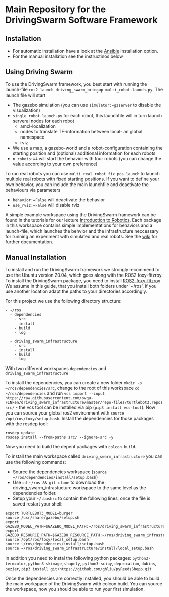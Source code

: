 # Main Repository for the DrivingSwarm Software Framework

## Installation

- For automatic installation have a look at the [Ansible](https://github.com/ovgu-FINken/driving_swarm_ansible) installation option.
- For the manual installation see the instructinos below


## Using Driving Swarm

To use the DrivingSwarm framework, you best start with running the launch-file `ros2 launch driving_swarm_bringup multi_robot.launch.py`.
The launch file will start
- The gazebo simulation (you can use `simulator:=gzserver` to disable the visualization)
- `single_robot.launch.py` for each robot, this launchfile will in turn launch serveral nodes for each robot
  - amcl-localization
  - nodes to translate TF-information between local- an global namespace
  - rviz
- We use a map, a gazebo-world and a robot-configuration containing the starting position and (optional) additional information for each robots
- `n_robots:=4` will start the behavior with four robots (you can change the value according to your own preference)

To run real robots you can use `multi_real_robot_fix_pos.launch` to launch multiple real robots with fixed starting positions.
If you want to define your own behavior, you can include the main launchfile and deactivate the behaviours via parameters
- `behavior:=False` will deactivate the behavior
- `use_rviz:=False` will disable rviz

A simple example workspace using the DrivingSwarm framework can be found in the tutorials for our lecture [Introduction to Robotics](https://github.com/ovgu-FINken/introduction_to_robotics_tutorial/tree/main/src/reactive_behaviour). Each package in this workspace contains simple implementations for behaviors and a launch-file, which launches the behvior and the infrastructure neccessary for running an experiment with simulated and real robots.
See the [wiki](https://github.com/ovgu-FINken/driving_swarm_infrastructure/wiki) for further documentation.


## Manual Installation

To install and run the DrivingSwarm framework we strongly recommend to use the Ubuntu version 20.04, which goes along with the ROS2 foxy-fitzroy.
To install the DrivingSwarm package, you need to install [ROS2-foxy-fitzroy](https://docs.ros.org/en/foxy/Installation.html)
We assume in this guide, that you install both folders under '~/ros', if you use another location adapt the paths to your directories accordingly.


For this project we use the following directory structure:
```
- ~/ros
  - dependencies
    - src
    - install
    - build
    - log

  - driving_swarm_infrastructure
    - src
    - install
    - build
    - log
```

With two different workspaces `dependencies` and `driving_swarm_infrastructure`

To install the dependencies, you can create a new folder `mkdir -p ~/ros/dependencies/src`, change to the root of this workspace `cd ~/ros/dependencies` and run  `vcs import --input https://raw.githubusercontent.com/ovgu-FINken/driving_swarm_infrastructure/master/repo-files/turtlebot3.repos src/` - the vcs tool can be installed via pip (`pip3 install vcs-tool`).
Now you can source your global ros2 environment with `source /opt/ros/foxy/setup.bash`. Install the dependencies for those packages with the rosdep tool:
```
rosdep update
rosdep install --from-paths src/ --ignore-src -y
```
Now you need to build the depent packages with `colcon build`.

To install the main workspace called `driving_swarm_infrastructure` you can use the following commands:
* Source the dependencies workspace (`source ~/ros/dependencies/install/setup.bash`)
* Use `cd ~/ros && git clone` to download the driving_swarm_infrastucture workspace to the same level as the dependencies folder.
* Setup your `~/.bashrc` to contain the following lines, once the file is saved restart your shell:
```
export TURTLEBOT3_MODEL=burger
source /usr/share/gazebo/setup.sh
export GAZEBO_MODEL_PATH=$GAZEBO_MODEL_PATH:~/ros/driving_swarm_infrastructure/src/driving_swarm_bringup/models/:~/ros/dependencies/install/turtlebot3_gazebo/share/turtlebot3_gazebo/models
export GAZEBO_RESOURCE_PATH=$GAZEBO_RESOURCE_PATH:~/ros/driving_swarm_infrastructure/src/driving_swarm_bringup/worlds/:~/ros/dependencies/install/turtlebot3_gazebo/share/turtlebot3_gazebo/models
source /opt/ros/foxy/local_setup.bash
source ~/ros/dependencies/install/setup.bash
source ~/ros/driving_swarm_infrastructure/install/local_setup.bash
```
In addition you need to instal the following python packages: `python3-termcolor`, `python3-skimage`, `shapely`, `python3-scipy`, `deprecation`, `dubins`, `bezier`, `pip3 install git+https://github.com/ghliu/pyReedsShepp.git`

Once the dependencies are correctly installed, you should be able to build the main workspace of the DrivingSwarm with colcon build.
You can source the workspace, now you should be able to run your first simulation.

